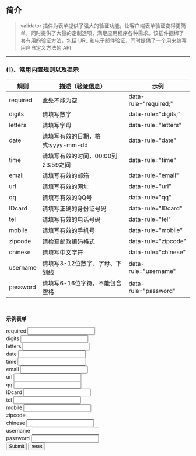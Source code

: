 ## 简介
>validator 插件为表单提供了强大的验证功能，让客户端表单验证变得更简单，同时提供了大量的定制选项，满足应用程序各种需求。该插件捆绑了一套有用的验证方法，包括 URL 和电子邮件验证，同时提供了一个用来编写用户自定义方法的 API
---
### (1)、常用内置规则以及提示

|规则 | 描述（验证信息） |  示例|
|---|---|----|
|  required |  此处不能为空 | data-rule="required;"  |
| digits | 请填写数字  | data-rule="digits;"  | 
| letters | 请填写字母 | data-rule="letters" | 
| date  | 请填写有效的日期，格式:yyyy-mm-dd | data-rule="date" | 
| time | 请填写有效的时间，00:00到23:59之间 | data-rule="time" | 
| email  | 请填写有效的邮箱 | data-rule="email" | 
| url | 请填写有效的网址 | data-rule="url" | 
| qq   | 请填写有效的QQ号 |  data-rule="qq" | 
| IDcard | 请填写正确的身份证号码 | data-rule="IDcard" | 
| tel | 请填写有效的电话号码 | data-rule="tel" | 
| mobile  | 请填写有效的手机号 | data-rule="mobile" | 
| zipcode |   请检查邮政编码格式 | data-rule="zipcode" | 
| chinese  |  请填写中文字符 | data-rule="chinese" | 
| username  |  请填写3-12位数字、字母、下划线 | data-rule="username" | 
| password | 请填写6-16位字符，不能包含空格 | data-rule="password" | 

<br/>


<b>示例表单</b>

<form id="form1" data-validator-option="{theme:'bootstrap', timely:2, stopOnError:true}">
    <div class="form-group">
        <label class="control-label">required</label>
        <input type="text" class="form-control" name="required"
        data-rule="required;"
        data-tip="必填"
        >
    </div>
    <div class="form-group">
        <label class="control-label">digits</label>
        <input type="text" class="form-control" name="digits"
        data-rule="required;digits;"
        data-tip="只能是数字"
        >
    </div>
    <div class="form-group">
        <label class="control-label">letters</label>
        <input type="text" class="form-control" name="letters"
        data-rule="required;letters;"
         data-tip="只能是字母"
        >
    </div>
    <div class="form-group">
        <label class="control-label">date</label>
        <input type="text" class="form-control" name="date"
        data-rule="required;date;"
        data-tip="只能是真确的日期格式"
        >
    </div>
    <div class="form-group">
        <label class="control-label">time</label>
        <input type="text" class="form-control" name="time"
        data-rule="required;time;"
        data-tip="只能是真确的时间格式"
        >
    </div>
    <div class="form-group">
        <label class="control-label">email</label>
        <input type="text" class="form-control" name="email"
        data-rule="required;email;"
        data-tip="只能是真确的邮箱格式"
        >
    </div>
    <div class="form-group">
        <label class="control-label">url</label>
        <input type="text" class="form-control" name="url"
        data-rule="required;url;"
        data-tip="只能是真确的url"
        >
    </div>
    <div class="form-group">
        <label class="control-label">qq</label>
        <input type="text" class="form-control" name="qq"
        data-rule="required;qq;"
        data-tip="只能是真确的qq号"
        >
    </div>
    <div class="form-group">
        <label class="control-label">IDcard</label>
        <input type="text" class="form-control" name="IDcard"
        data-rule="required;IDcard;"
        data-tip="只能是真确的身份证号"
        >
    </div>
    <div class="form-group">
        <label class="control-label">tel</label>
        <input type="text" class="form-control" name="tel"
        data-rule="required;tel;"
        data-tip="只能是真确的电话号码"
        >
    </div>
    <div class="form-group">
        <label class="control-label">mobile</label>
        <input type="text" class="form-control" name="mobile"
        data-rule="required;mobile;"
        data-tip="只能是真确的手机号"
        >
    </div>
     <div class="form-group">
        <label class="control-label">zipcode</label>
        <input type="text" class="form-control" name="zipcode"
        data-rule="required;zipcode;"
        data-tip="只能是真确的邮政编码"
        >
    </div>
     <div class="form-group">
        <label class="control-label">chinese</label>
        <input type="text" class="form-control" name="chinese"
        data-rule="required;chinese;"
        data-tip="只能是中文字符"
        >
    </div>
     <div class="form-group">
        <label class="control-label">username</label>
        <input type="text" class="form-control" name="username"
        data-rule="required;username;"
        data-tip="请填写3-12位数字、字母、下划线"
        >
    </div>
    <div class="form-group">
        <label class="control-label">password</label>
        <input type="text" class="form-control" name="password"
        data-rule="required;password;"
        data-tip="请填写6-16位字符，不能包含空格"
        >
    </div>
    <div class="form-group">
        <button type="submit" class="btn btn-primary" v-on:click="onSubmit">Submit</button>
        <button type="reset" class="btn btn-default">reset</button>
    </div>
</form>
<br/>

<script lang="babel">
  export default{
    data(){
      return {
        hello:'你好！'
      }
    },
    methods:{
        onSubmit:function(){
            console.log('?????--');
            $('#form').trigger("validate");
        },
    },
    
    created:function(){

    },
    ready:function(){
      // 在键盘按下并释放及提交后验证提交表单
     
    },
  }
</script>

